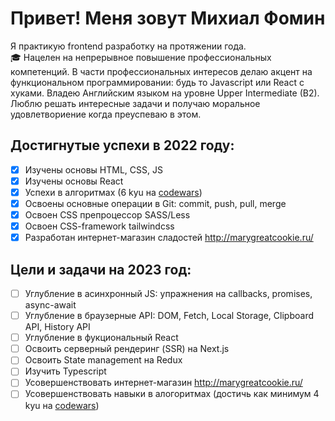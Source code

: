 # Привет! Меня зовут Михиал Фомин

Я практикую frontend разработку на протяжении года.  
 :mortar_board: Нацелен на непрерывное повышение профессиональных компетенций. 
В части профессиональных интересов делаю акцент на функциональном программировании: будь то Javascript или React с хуками.
Владею Английским языком на уровне Upper Intermediate (B2). Люблю решать интересные задачи и получаю моральное удовлетвориение когда преуспеваю в этом.

## Достигнутые успехи в 2022 году:
- [x] Изучены основы HTML, CSS, JS
- [x] Изучены основы React
- [x] Успехи в алгоритмах (6 kyu на [codewars](https://www.codewars.com/users/misha133kv))
- [x] Освоены основные операции в Git: commit, push, pull, merge
- [x] Освоен CSS препроцессор SASS/Less
- [x] Освоен CSS-framework tailwindcss
- [x] Разработан интернет-магазин сладостей http://marygreatcookie.ru/

## Цели и задачи на 2023 год:
- [ ] Углубление в асинхронный JS: упражнения на callbacks, promises, async-await
- [ ] Углубление в браузерные API: DOM, Fetch, Local Storage, Clipboard API, History API
- [ ] Углубление в фукциональный React
- [ ] Освоить серверный рендеринг (SSR) на Next.js
- [ ] Освоить State management на Redux
- [ ] Изучить Typescript
- [ ] Усовершенствовать интернет-магазин http://marygreatcookie.ru/
- [ ] Усовершенствовать навыки в алогоритмах (достичь как минимум 4 kyu на [codewars](https://www.codewars.com/users/misha133kv))
